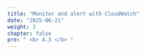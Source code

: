 ```yaml
---
title: "Monitor and alert with CloudWatch"
date: "2025-06-21"
weight: 3
chapter: false
pre: " <b> 4.3 </b> "
---
```

